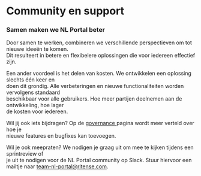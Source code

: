 # Community en support

### Samen maken we NL Portal beter

Door samen te werken, combineren we verschillende perspectieven om tot nieuwe ideeën te komen.\
Dit resulteert in betere en flexibelere oplossingen die voor iedereen effectief zijn.

Een ander voordeel is het delen van kosten. We ontwikkelen een oplossing slechts één keer en\
doen dit grondig. Alle verbeteringen en nieuwe functionaliteiten worden vervolgens standaard\
beschikbaar voor alle gebruikers. Hoe meer partijen deelnemen aan de ontwikkeling, hoe lager\
de kosten voor iedereen.

Wil jij ook iets bijdragen? Op de [governance ](../product-management/governance.md)pagina wordt meer verteld over hoe je\
nieuwe features en bugfixes kan toevoegen.

Wil je ook meepraten? We nodigen je graag uit om mee te kijken tijdens een sprintreview of\
je uit te nodigen voor de NL Portal community op Slack. Stuur hiervoor een mailtje naar [team-nl-portal@ritense.com](mailto:team-nl-portal@ritense.com).
